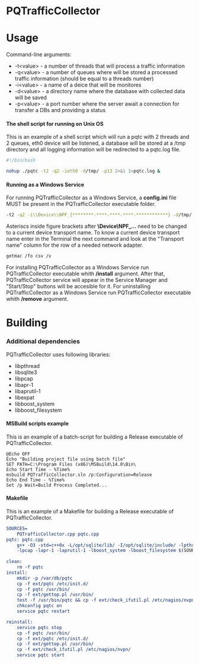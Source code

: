 # PQTrafficCollector

[Build Status]: https://github.com/plexteq/PQTrafficCollector

# Usage

Command-line arguments:
- -t\<value> - a number of threads that will process a traffic information
- -q\<value> - a number of queues where will be stored a processed traffic information (should be equal to a threads number)
- -i\<value> - a name of a deice that will be monitores
- -d\<value> - a directory name where the database with collected data will be saved
- -p\<value> - a port number where the server await a connection for transfer a DBs and providing a status

#### The shell script for running on Unix OS

This is an example of a shell script which will run a pqtc with 2 threads and 2 queues, 
eth0 device will be listened, a database will be stored at a /tmp directory and 
all logging information will be redirected to a pqtc.log file.

```bash
#!/bin/bash

nohup ./pqtc -t2 -q2 -ieth0 -d/tmp/ -p13 2>&1 1>pqtc.log &
```

#### Running as a Windows Service

For running PQTrafficCollector as a Windows Service, a <b>config.ini</b> file MUST be present in the PQTrafficCollector executable 
folder.

```bash
-t2 -q2 -i\\Device\\NPF_{********-****-****-****-************} -d/tmp/ -p13
```

Asteriscs inside figure brackets after <b>\\Device\\NPF_...</b> need to be changed to a current device transport name. To know a 
current device transport name enter in the Terminal the next command and look at the "Transport name" column for the row of a needed 
network adapter.

```bash
getmac /fo csv /v
```

For installing PQTrafficCollector as a Windows Service run PQTrafficCollector executable whith <b>/install</b> argument. After that,  PQTrafficCollector service will appear in the Service Manager and "Start/Stop" buttons will be accesible for it. 
For uninstalling PQTrafficCollector as a Windows Service run PQTrafficCollector executable whith <b>/remove</b> argument.

# Building

### Additional dependencies

PQTrafficCollector uses following libraries:
* libpthread
* libsqlite3 
* libpcap 
* libapr-1 
* libaprutil-1 
* libexpat 
* libboost_system 
* libboost_filesystem

#### MSBuild scripts example

This is an example of a batch-script for building a Release executable of PQTrafficCollector.

```batch
@Echo OFF
Echo "Building project file using batch file"
SET PATH=C:\Program Files (x86)\MSBuild\14.0\Bin\
Echo Start Time - %Time%
msbuild PQTrafficCollector.sln /p:Configuration=Release
Echo End Time - %Time%
Set /p Wait=Build Process Completed...
```

#### Makefile

This is an example of a Makefile for building a Release executable of PQTrafficCollector.

```cmake
SOURCES=
	PQTrafficCollector.cpp pqtc.cpp
pqtc: pqtc.cpp
	g++ -O3 -std=c++0x -L/opt/sqlite/lib/ -I/opt/sqlite/include/ -lpthread -lsqlite3 \
	-lpcap -lapr-1 -laprutil-1 -lboost_system -lboost_filesystem $(SOURCES) -o pqtc
	
clean:
	rm -f pqtc
install:
	mkdir -p /var/db/pqtc
	cp -f ext/pqtc /etc/init.d/
	cp -f pqtc /usr/bin/
	cp -f ext/gettop.pl /usr/bin/
	test -f /usr/bin/pqtc && cp -f ext/check_ifutil.pl /etc/nagios/nvpn/
	chkconfig pqtc on
	service pqtc restart

reinstall:
	service pqtc stop
	cp -f pqtc /usr/bin/
	cp -f ext/pqtc /etc/init.d/
	cp -f ext/gettop.pl /usr/bin/
	cp -f ext/check_ifutil.pl /etc/nagios/nvpn/
	service pqtc start
```
